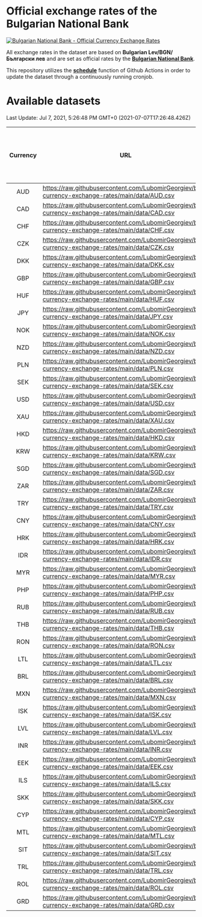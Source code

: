 # Official exchange rates of the Bulgarian National Bank

[![Bulgarian National Bank - Official Currency Exchange Rates](https://github.com/LubomirGeorgiev/bnb-currency-exchange-rates/actions/workflows/update-rates.yml/badge.svg?branch=main)](https://github.com/LubomirGeorgiev/bnb-currency-exchange-rates/actions/workflows/update-rates.yml)

All exchange rates in the dataset are based on **Bulgarian Lev/BGN/Български лев** and are set as official rates by the [**Bulgarian National Bank**](https://www.bnb.bg/Statistics/StExternalSector/StExchangeRates/StERForeignCurrencies/index.htm?toLang=_EN).

This repository utilizes the [**schedule**](https://docs.github.com/en/actions/reference/events-that-trigger-workflows) function of Github Actions in order to update the dataset through a continuously running cronjob.

# Available datasets

<!-- START LINKS (DO NOT EVER FU*ING DELETE THIS COMMENT FOR THE LOVE OF YOUR LIFE!!! IF YOU ARE CURIOS HOW IT WORKS, YOU CAN HAVE A LOOK AT ./src/updateReadme.ts) -->

Last Update: Jul 7, 2021, 5:26:48 PM GMT+0 (2021-07-07T17:26:48.426Z)

| Currency | URL                                                                                             | Number of records | Number of missing days that were filled in |
| :------: | ----------------------------------------------------------------------------------------------- | :---------------: | :----------------------------------------: |
|   AUD    | https://raw.githubusercontent.com/LubomirGeorgiev/bnb-currency-exchange-rates/main/data/AUD.csv |       7824        |                    2415                    |
|   CAD    | https://raw.githubusercontent.com/LubomirGeorgiev/bnb-currency-exchange-rates/main/data/CAD.csv |       7824        |                    2415                    |
|   CHF    | https://raw.githubusercontent.com/LubomirGeorgiev/bnb-currency-exchange-rates/main/data/CHF.csv |       7824        |                    2415                    |
|   CZK    | https://raw.githubusercontent.com/LubomirGeorgiev/bnb-currency-exchange-rates/main/data/CZK.csv |       7824        |                    2415                    |
|   DKK    | https://raw.githubusercontent.com/LubomirGeorgiev/bnb-currency-exchange-rates/main/data/DKK.csv |       7824        |                    2415                    |
|   GBP    | https://raw.githubusercontent.com/LubomirGeorgiev/bnb-currency-exchange-rates/main/data/GBP.csv |       7824        |                    2415                    |
|   HUF    | https://raw.githubusercontent.com/LubomirGeorgiev/bnb-currency-exchange-rates/main/data/HUF.csv |       7824        |                    2415                    |
|   JPY    | https://raw.githubusercontent.com/LubomirGeorgiev/bnb-currency-exchange-rates/main/data/JPY.csv |       7824        |                    2415                    |
|   NOK    | https://raw.githubusercontent.com/LubomirGeorgiev/bnb-currency-exchange-rates/main/data/NOK.csv |       7824        |                    2415                    |
|   NZD    | https://raw.githubusercontent.com/LubomirGeorgiev/bnb-currency-exchange-rates/main/data/NZD.csv |       7824        |                    2415                    |
|   PLN    | https://raw.githubusercontent.com/LubomirGeorgiev/bnb-currency-exchange-rates/main/data/PLN.csv |       7824        |                    2415                    |
|   SEK    | https://raw.githubusercontent.com/LubomirGeorgiev/bnb-currency-exchange-rates/main/data/SEK.csv |       7824        |                    2415                    |
|   USD    | https://raw.githubusercontent.com/LubomirGeorgiev/bnb-currency-exchange-rates/main/data/USD.csv |       7824        |                    2415                    |
|   XAU    | https://raw.githubusercontent.com/LubomirGeorgiev/bnb-currency-exchange-rates/main/data/XAU.csv |       7824        |                    2417                    |
|   HKD    | https://raw.githubusercontent.com/LubomirGeorgiev/bnb-currency-exchange-rates/main/data/HKD.csv |       7522        |                    2324                    |
|   KRW    | https://raw.githubusercontent.com/LubomirGeorgiev/bnb-currency-exchange-rates/main/data/KRW.csv |       7522        |                    2324                    |
|   SGD    | https://raw.githubusercontent.com/LubomirGeorgiev/bnb-currency-exchange-rates/main/data/SGD.csv |       7522        |                    2324                    |
|   ZAR    | https://raw.githubusercontent.com/LubomirGeorgiev/bnb-currency-exchange-rates/main/data/ZAR.csv |       7522        |                    2324                    |
|   TRY    | https://raw.githubusercontent.com/LubomirGeorgiev/bnb-currency-exchange-rates/main/data/TRY.csv |       6004        |                    1854                    |
|   CNY    | https://raw.githubusercontent.com/LubomirGeorgiev/bnb-currency-exchange-rates/main/data/CNY.csv |       5884        |                    1818                    |
|   HRK    | https://raw.githubusercontent.com/LubomirGeorgiev/bnb-currency-exchange-rates/main/data/HRK.csv |       5884        |                    1818                    |
|   IDR    | https://raw.githubusercontent.com/LubomirGeorgiev/bnb-currency-exchange-rates/main/data/IDR.csv |       5884        |                    1818                    |
|   MYR    | https://raw.githubusercontent.com/LubomirGeorgiev/bnb-currency-exchange-rates/main/data/MYR.csv |       5884        |                    1818                    |
|   PHP    | https://raw.githubusercontent.com/LubomirGeorgiev/bnb-currency-exchange-rates/main/data/PHP.csv |       5884        |                    1818                    |
|   RUB    | https://raw.githubusercontent.com/LubomirGeorgiev/bnb-currency-exchange-rates/main/data/RUB.csv |       5884        |                    1818                    |
|   THB    | https://raw.githubusercontent.com/LubomirGeorgiev/bnb-currency-exchange-rates/main/data/THB.csv |       5884        |                    1818                    |
|   RON    | https://raw.githubusercontent.com/LubomirGeorgiev/bnb-currency-exchange-rates/main/data/RON.csv |       5825        |                    1800                    |
|   LTL    | https://raw.githubusercontent.com/LubomirGeorgiev/bnb-currency-exchange-rates/main/data/LTL.csv |       5151        |                    1580                    |
|   BRL    | https://raw.githubusercontent.com/LubomirGeorgiev/bnb-currency-exchange-rates/main/data/BRL.csv |       4914        |                    1521                    |
|   MXN    | https://raw.githubusercontent.com/LubomirGeorgiev/bnb-currency-exchange-rates/main/data/MXN.csv |       4914        |                    1521                    |
|   ISK    | https://raw.githubusercontent.com/LubomirGeorgiev/bnb-currency-exchange-rates/main/data/ISK.csv |       4823        |                    1492                    |
|   LVL    | https://raw.githubusercontent.com/LubomirGeorgiev/bnb-currency-exchange-rates/main/data/LVL.csv |       4786        |                    1466                    |
|   INR    | https://raw.githubusercontent.com/LubomirGeorgiev/bnb-currency-exchange-rates/main/data/INR.csv |       4545        |                    1405                    |
|   EEK    | https://raw.githubusercontent.com/LubomirGeorgiev/bnb-currency-exchange-rates/main/data/EEK.csv |       3999        |                    1225                    |
|   ILS    | https://raw.githubusercontent.com/LubomirGeorgiev/bnb-currency-exchange-rates/main/data/ILS.csv |       3825        |                    1190                    |
|   SKK    | https://raw.githubusercontent.com/LubomirGeorgiev/bnb-currency-exchange-rates/main/data/SKK.csv |       2972        |                    914                     |
|   CYP    | https://raw.githubusercontent.com/LubomirGeorgiev/bnb-currency-exchange-rates/main/data/CYP.csv |       2906        |                    890                     |
|   MTL    | https://raw.githubusercontent.com/LubomirGeorgiev/bnb-currency-exchange-rates/main/data/MTL.csv |       2604        |                    799                     |
|   SIT    | https://raw.githubusercontent.com/LubomirGeorgiev/bnb-currency-exchange-rates/main/data/SIT.csv |       2544        |                    780                     |
|   TRL    | https://raw.githubusercontent.com/LubomirGeorgiev/bnb-currency-exchange-rates/main/data/TRL.csv |       1818        |                    559                     |
|   ROL    | https://raw.githubusercontent.com/LubomirGeorgiev/bnb-currency-exchange-rates/main/data/ROL.csv |       1697        |                    524                     |
|   GRD    | https://raw.githubusercontent.com/LubomirGeorgiev/bnb-currency-exchange-rates/main/data/GRD.csv |        361        |                    109                     |

<!-- END LINKS (DO NOT EVER FU*ING DELETE THIS COMMENT FOR THE LOVE OF YOUR LIFE!!! IF YOU ARE CURIOS HOW IT WORKS, YOU CAN HAVE A LOOK AT ./src/updateReadme.ts) -->
